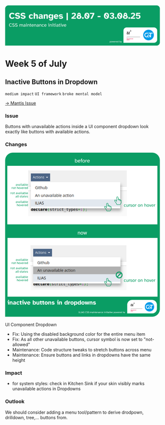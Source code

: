 ![CSS changes 28.07 - 03.08.25](../../../_imgs/entries/2025/07-July/header_changelog-entry_july-w5.png)

# Week 5 of July

## Inactive Buttons in Dropdown

`medium impact` `UI framework` `broke mental model`

[→ Mantis Issue](https://mantis.ilias.de/view.php?id=45480)

### Issue

Buttons with unavailable actions inside a UI component dropdown look exactly like buttons with available actions.

### Changes

![inactive-buttons-in-dropdowns_comparison.png](../../../_imgs/entries/2025/07-July/inactive-buttons-in-dropdowns_comparison.png)

UI Component Dropdown

* Fix: Using the disabled background color for the entire menu item
* Fix: As all other unavailable buttons, cursor symbol is now set to "not-allowed"
* Maintenance: Code structure tweaks to stretch buttons across menu
* Maintenance: Ensure buttons and links in dropdowns have the same height

### Impact

* for system styles: check in Kitchen Sink if your skin visibly marks unavailable actions in Dropdowns

### Outlook

We should consider adding a menu tool/pattern to derive drodpown, drilldown, tree,... buttons from.
